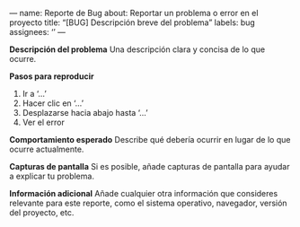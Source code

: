 —
name: Reporte de Bug
about: Reportar un problema o error en el proyecto
title: “[BUG] Descripción breve del problema”
labels: bug
assignees: ‘’
—

**Descripción del problema**
Una descripción clara y concisa de lo que ocurre.

**Pasos para reproducir**
1. Ir a ‘...’
2. Hacer clic en ‘...’
3. Desplazarse hacia abajo hasta ‘...’
4. Ver el error

**Comportamiento esperado**
Describe qué debería ocurrir en lugar de lo que ocurre actualmente.

**Capturas de pantalla**
Si es posible, añade capturas de pantalla para ayudar a explicar tu problema.

**Información adicional**
Añade cualquier otra información que consideres relevante para este reporte, como el sistema operativo, navegador, versión del proyecto, etc.